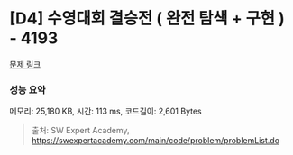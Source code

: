 # [D4] 수영대회 결승전 ( 완전 탐색 + 구현 ) - 4193 

[문제 링크](https://swexpertacademy.com/main/code/problem/problemDetail.do?contestProbId=AWKaG6_6AGQDFARV) 

### 성능 요약

메모리: 25,180 KB, 시간: 113 ms, 코드길이: 2,601 Bytes



> 출처: SW Expert Academy, https://swexpertacademy.com/main/code/problem/problemList.do